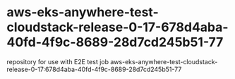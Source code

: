 # aws-eks-anywhere-test-cloudstack-release-0-17-678d4aba-40fd-4f9c-8689-28d7cd245b51-77
repository for use with E2E test job aws-eks-anywhere-test-cloudstack-release-0-17:678d4aba-40fd-4f9c-8689-28d7cd245b51-77
